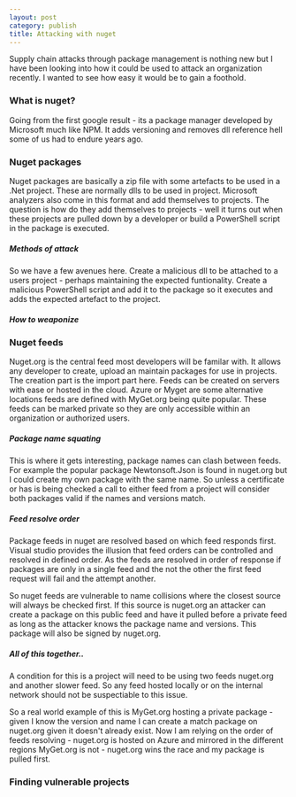 ```yaml
---
layout: post
category: publish
title: Attacking with nuget
---
```


<p>
Supply chain attacks through package management is nothing new but I have been looking into how it could be used
to attack an organization recently. I wanted to see how easy it would be to gain a foothold.
</p>

<h3>What is nuget?</h3>
<p>
Going from the first google result - its a package manager developed by Microsoft much like NPM.
It adds versioning and removes dll reference hell some of us had to endure years ago.
</p>

<h3>Nuget packages</h3>
<p>
Nuget packages are basically a zip file with some artefacts to be used in a .Net project. These are normally dlls to be used in project.
Microsoft analyzers also come in this format and add themselves to projects. 
The question is how do they add themselves to projects - well it turns out when these projects are pulled down by a developer or build a PowerShell script in the package is executed.
</p>
<h5>Methods of attack</h5>
<p>  
So we have a few avenues here. 
Create a malicious dll to be attached to a users project - perhaps maintaining the expected funtionality.
Create a malicious PowerShell script and add it to the package so it executes and adds the expected artefact to the project.
</p>
<h5>How to weaponize</h5>
<p>  

</p>
  
<h3>Nuget feeds</h3>
<p>
Nuget.org is the central feed most developers will be familar with. It allows any developer to create, upload an maintain packages for use in projects. The creation part is the import part here. Feeds can be created on servers with ease or hosted in the cloud. Azure or Myget are some alternative locations feeds are defined with MyGet.org being quite popular. These feeds can be marked private so they are only accessible within an organization or authorized users.
</p>
<h5>Package name squating</h5>
<p>
This is where it gets interesting, package names can clash between feeds. For example the popular package Newtonsoft.Json is found in   nuget.org but I could create my own package with the same name. So unless a certificate or has is being checked a call to either feed   from a project will consider both packages valid if the names and versions match.
</p>
<h5>Feed resolve order</h5>
<p>  
Package feeds in nuget are resolved based on which feed responds first. Visual studio provides the illusion that feed orders can be     controlled and resolved in defined order. As the feeds are resolved in order of response if packages are only in a single feed and the  not the other the first feed request will fail and the attempt another.
</p>
<p>
So nuget feeds are vulnerable to name collisions where the closest source will always be checked first. If this source is nuget.org an attacker can create a package on this public feed and have it pulled before a private feed as long as the attacker knows the package    name and versions. This package will also be signed by nuget.org.
</p>
<h5>All of this together..</h5>
<p>
A condition for this is a project will need to be using two feeds nuget.org and another slower feed. So any feed hosted locally or on the internal network should not be suspectiable to this issue.
</p>
<p>
So a real world example of this is MyGet.org hosting a private package - given I know the version and name I can create a match package on nuget.org given it doesn't already exist. Now I am relying on the order of feeds resolving - nuget.org is hosted on Azure and mirrored in the different regions MyGet.org is not - nuget.org wins the race and my package is pulled first.
</p>


<h3>Finding vulnerable projects</h3>
<p>

</p>

